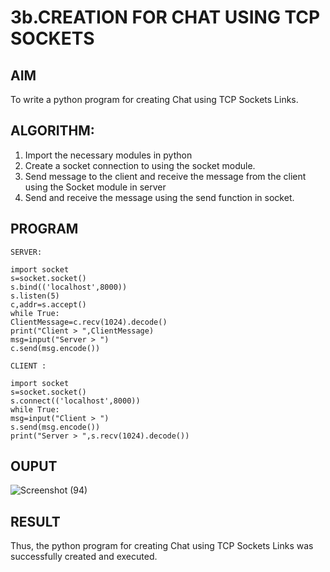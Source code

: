 # 3b.CREATION FOR CHAT USING TCP SOCKETS
## AIM
To write a python program for creating Chat using TCP Sockets Links.
## ALGORITHM:
1. Import the necessary modules in python
2. Create a socket connection to using the socket module.
3. Send message to the client and receive the message from the client using the Socket module in
 server
4. Send and receive the message using the send function in socket.
## PROGRAM
```
SERVER: 
 
import socket                                                              
s=socket.socket() 
s.bind(('localhost',8000)) 
s.listen(5) 
c,addr=s.accept() 
while True: 
ClientMessage=c.recv(1024).decode() 
print("Client > ",ClientMessage) 
msg=input("Server > ") 
c.send(msg.encode())

CLIENT : 
 
import socket                                                              
s=socket.socket() 
s.connect(('localhost',8000)) 
while True: 
msg=input("Client > ") 
s.send(msg.encode()) 
print("Server > ",s.recv(1024).decode())
```
## OUPUT
![Screenshot (94)](https://github.com/user-attachments/assets/71cf814e-b0de-4f7d-96e0-006ab8d453db)

## RESULT
Thus, the python program for creating Chat using TCP Sockets Links was successfully 
created and executed.
